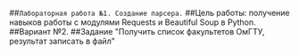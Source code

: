 ##`Лабораторная работа №1. Создание парсера.`
##Цель работы: получение навыков работы с модулями Requests и Beautiful Soup в Python.
##Вариант №2. 
##Задание "Получить список факультетов ОмГТУ, результат записать в файл"
